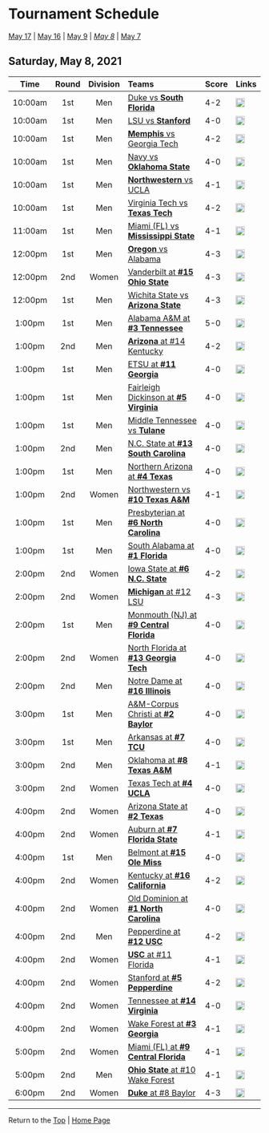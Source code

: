 <a name="top"></a>  

# Tournament Schedule  

[May 17](./05-17.md) &#124; [May 16](./05-16.md) &#124; [May 9](./05-09.md) &#124; *[May 8](./05-08.md)* &#124; [May 7](./05-07.md)  

## Saturday, May 8, 2021  

| **Time** | **Round** | **Division** | **Teams** | **Score** | **Links** |  
| :------: | :-------: | :----------: | :-------- | :-------- | :-------- |  
| 10:00am  | 1st       | Men          | [Duke vs <b>South Florida</b>](../ncaam/matches/R1_3-4_DUKE_vs_USF.md) | 4-2       | [<img src="https://abs-0.twimg.com/emoji/v2/svg/1f4ca.svg" width="18" height="18" />](https://sidearmstats.com/florida/mten/) |  
| 10:00am  | 1st       | Men          | [LSU vs <b>Stanford</b>](../ncaam/matches/R1_19-20_LSU_vs_STAN.md) | 4-0       | [<img src="https://abs-0.twimg.com/emoji/v2/svg/1f4ca.svg" width="18" height="18" />](https://virginiasports.com/mens-live-tennis-video-outdoor-courts/) |  
| 10:00am  | 1st       | Men          | [<b>Memphis</b> vs Georgia Tech](../ncaam/matches/R1_35-36_MEM_vs_GT.md) | 4-2       | [<img src="https://abs-0.twimg.com/emoji/v2/svg/1f4ca.svg" width="18" height="18" />](http://www.sidearmstats.com/utennessee/mten/) |  
| 10:00am  | 1st       | Men          | [Navy vs <b>Oklahoma State</b>](../ncaam/matches/R1_45-46_NAVY_vs_OKST.md) | 4-0       | [<img src="https://abs-0.twimg.com/emoji/v2/svg/1f4ca.svg" width="18" height="18" />](http://www.statbroadcast.com/events/statmonitr.php?gid=unc) |  
| 10:00am  | 1st       | Men          | [<b>Northwestern</b> vs UCLA](../ncaam/matches/R1_29-30_NW_vs_UCLA.md) | 4-1       | [<img src="https://abs-0.twimg.com/emoji/v2/svg/1f4ca.svg" width="18" height="18" />](http://sidearmstats.com/texas/mtennis/xlive.htm) |  
| 10:00am  | 1st       | Men          | [Virginia Tech vs <b>Texas Tech</b>](../ncaam/matches/R1_43-44_VT_vs_TTU.md) | 4-2       | [<img src="https://abs-0.twimg.com/emoji/v2/svg/1f4ca.svg" width="18" height="18" />](https://georgiadogs.com/sports/2017/6/17/sports-m-tennis-spec-rel-vid-stream-html.aspx) |  
| 11:00am  | 1st       | Men          | [Miami (FL) vs <b>Mississippi State</b>](../ncaam/matches/R1_11-12_MIA_vs_MSST.md) | 4-1       | [<img src="https://abs-0.twimg.com/emoji/v2/svg/1f4ca.svg" width="18" height="18" />](http://scores.tennisticker.de/usa/ustanc/conf/lp.html?lid=76) |  
| 12:00pm  | 1st       | Men          | [<b>Oregon</b> vs Alabama](../ncaam/matches/R1_61-62_ORE_vs_BAMA.md) | 4-3       | [<img src="https://abs-0.twimg.com/emoji/v2/svg/1f4ca.svg" width="18" height="18" />](http://sidearmstats.com/baylor/mten/) |  
| 12:00pm  | 2nd       | Women        | [Vanderbilt at <b>#15 Ohio State</b>](../ncaaw/matches/R2_57-60_VANDY_vs_OSU.md) | 4-3       | [<img src="https://abs-0.twimg.com/emoji/v2/svg/1f4ca.svg" width="18" height="18" />](https://ohiostatebuckeyes.com/womens-tennis-live-scoring/) |  
| 12:00pm  | 1st       | Men          | [Wichita State vs <b>Arizona State</b>](../ncaam/matches/R1_51-52_WICH_vs_AZST.md) | 4-3       | [<img src="https://abs-0.twimg.com/emoji/v2/svg/1f4ca.svg" width="18" height="18" />](https://www.sidearmstats.com/tcu/mten/xlive.htm) |  
| 1:00pm   | 1st       | Men          | [Alabama A&M at <b>#3 Tennessee</b>](../ncaam/matches/R1_33-34_AAMU_vs_TENN.md) | 5-0       | [<img src="https://abs-0.twimg.com/emoji/v2/svg/1f4ca.svg" width="18" height="18" />](http://www.sidearmstats.com/utennessee/mten/) |  
| 1:00pm   | 2nd       | Men          | [<b>Arizona</b> at #14 Kentucky](../ncaam/matches/R2_37-40_ARIZ_vs_UK.md) | 4-2       | [<img src="https://abs-0.twimg.com/emoji/v2/svg/1f4ca.svg" width="18" height="18" />](http://www.sidearmstats.com/ukentucky/tennis/xlive.htm) |  
| 1:00pm   | 1st       | Men          | [ETSU at <b>#11 Georgia</b>](../ncaam/matches/R1_41-42_ETSU_vs_UGA.md) | 4-0       | [<img src="https://abs-0.twimg.com/emoji/v2/svg/1f4ca.svg" width="18" height="18" />](https://georgiadogs.com/sports/2017/6/17/sports-m-tennis-spec-rel-vid-stream-html.aspx) |  
| 1:00pm   | 1st       | Men          | [Fairleigh Dickinson at <b>#5 Virginia</b>](../ncaam/matches/R1_17-18_FDU_vs_UVA.md) | 4-0       | [<img src="https://abs-0.twimg.com/emoji/v2/svg/1f4ca.svg" width="18" height="18" />](http://stats.statbroadcast.com/broadcast/?id=350361) |  
| 1:00pm   | 1st       | Men          | [Middle Tennessee vs <b>Tulane</b>](../ncaam/matches/R1_59-60_MTSU_vs_TULN.md) | 4-0       | [<img src="https://abs-0.twimg.com/emoji/v2/svg/1f4ca.svg" width="18" height="18" />](https://olemisssports.com/sports/2021/4/29/live-video-scoring.aspx) |  
| 1:00pm   | 2nd       | Men          | [N.C. State at <b>#13 South Carolina</b>](../ncaam/matches/R2_25-28_NCST_vs_SCAR.md) | 4-0       | [<img src="https://abs-0.twimg.com/emoji/v2/svg/1f4ca.svg" width="18" height="18" />](http://stats.statbroadcast.com/broadcast/?id=350372) |  
| 1:00pm   | 1st       | Men          | [Northern Arizona at <b>#4 Texas</b>](../ncaam/matches/R1_31-32_NAU_vs_TEX.md) | 4-0       | [<img src="https://abs-0.twimg.com/emoji/v2/svg/1f4ca.svg" width="18" height="18" />](http://sidearmstats.com/texas/mtennis/xlive.htm) |  
| 1:00pm   | 2nd       | Women        | [Northwestern vs <b>#10 Texas A&M</b>](../ncaaw/matches/R2_53-56_NW_vs_AM.md) | 4-1       | [<img src="https://abs-0.twimg.com/emoji/v2/svg/1f4ca.svg" width="18" height="18" />](http://stats.statbroadcast.com/multimedia/?id=350360) |  
| 1:00pm   | 1st       | Men          | [Presbyterian at <b>#6 North Carolina</b>](../ncaam/matches/R1_47-48_PRES_vs_UNC.md) | 4-0       | [<img src="https://abs-0.twimg.com/emoji/v2/svg/1f4ca.svg" width="18" height="18" />](http://www.statbroadcast.com/events/statmonitr.php?gid=unc) |  
| 1:00pm   | 1st       | Men          | [South Alabama at <b>#1 Florida</b>](../ncaam/matches/R1_1-2_SALA_vs_FLA.md) | 4-0       | [<img src="https://abs-0.twimg.com/emoji/v2/svg/1f4ca.svg" width="18" height="18" />](https://sidearmstats.com/florida/mten/) |  
| 2:00pm   | 2nd       | Women        | [Iowa State at <b>#6 N.C. State</b>](../ncaaw/matches/R2_45-48_ISU_vs_NCST.md) | 4-2       | [<img src="https://abs-0.twimg.com/emoji/v2/svg/1f4ca.svg" width="18" height="18" />](http://sidearmstats.com/ncsu/wten/xlive.htm) |  
| 2:00pm   | 2nd       | Women        | [<b>Michigan</b> at #12 LSU](../ncaaw/matches/R2_21-24_MICH_vs_LSU.md) | 4-3       | [<img src="https://abs-0.twimg.com/emoji/v2/svg/1f4ca.svg" width="18" height="18" />](http://stats.statbroadcast.com/broadcast/?id=350355) |  
| 2:00pm   | 1st       | Men          | [Monmouth (NJ) at <b>#9 Central Florida</b>](../ncaam/matches/R1_9-10_MONM_vs_UCF.md) | 4-0       | [<img src="https://abs-0.twimg.com/emoji/v2/svg/1f4ca.svg" width="18" height="18" />](http://scores.tennisticker.de/usa/ustanc/conf/lp.html?lid=76) |  
| 2:00pm   | 2nd       | Women        | [North Florida at <b>#13 Georgia Tech</b>](../ncaaw/matches/R2_25-28_UNF_vs_GT.md) | 4-0       | [<img src="https://abs-0.twimg.com/emoji/v2/svg/1f4ca.svg" width="18" height="18" />](https://ramblinwreck.com/wten-live-21/) |  
| 2:00pm   | 2nd       | Men          | [Notre Dame at <b>#16 Illinois</b>](../ncaam/matches/R2_5-8_ND_vs_ILL.md) | 4-0       | [<img src="https://abs-0.twimg.com/emoji/v2/svg/1f4ca.svg" width="18" height="18" />](https://fightingillini.com/sports/2016/1/14/mtennis_livestatsvideo.aspx?path=mten) |  
| 3:00pm   | 1st       | Men          | [A&M-Corpus Christi at <b>#2 Baylor</b>](../ncaam/matches/R1_63-64_TAMCC_vs_BAY.md) | 4-0       | [<img src="https://abs-0.twimg.com/emoji/v2/svg/1f4ca.svg" width="18" height="18" />](http://www.sidearmstats.com/baylor/mten/) |  
| 3:00pm   | 1st       | Men          | [Arkansas at <b>#7 TCU</b>](../ncaam/matches/R1_49-50_ARK_vs_TCU.md) | 4-0       | [<img src="https://abs-0.twimg.com/emoji/v2/svg/1f4ca.svg" width="18" height="18" />](https://www.sidearmstats.com/tcu/mten/xlive.htm) |  
| 3:00pm   | 2nd       | Men          | [Oklahoma at <b>#8 Texas A&M</b>](../ncaam/matches/R2_13-16_OKLA_vs_AM.md) | 4-1       | [<img src="https://abs-0.twimg.com/emoji/v2/svg/1f4ca.svg" width="18" height="18" />](http://stats.statbroadcast.com/broadcast/?id=350360) |  
| 3:00pm   | 2nd       | Women        | [Texas Tech at <b>#4 UCLA</b>](../ncaaw/matches/R2_29-32_TTU_vs_UCLA.md) | 4-0       | [<img src="https://abs-0.twimg.com/emoji/v2/svg/1f4ca.svg" width="18" height="18" />](https://uclabruins.com/sports/2020/1/13/ucla-tennis-live-stats-w.aspx) |  
| 4:00pm   | 2nd       | Women        | [Arizona State at <b>#2 Texas</b>](../ncaaw/matches/R2_61-64_AZST_vs_TEX.md) | 4-0       | [<img src="https://abs-0.twimg.com/emoji/v2/svg/1f4ca.svg" width="18" height="18" />](http://sidearmstats.com/texas/wtennis/xlive.htm) |  
| 4:00pm   | 2nd       | Women        | [Auburn at <b>#7 Florida State</b>](../ncaaw/matches/R2_49-52_AUB_vs_FSU.md) | 4-1       | [<img src="https://abs-0.twimg.com/emoji/v2/svg/1f4ca.svg" width="18" height="18" />](http://stats.statbroadcast.com/broadcast/?id=350663) |  
| 4:00pm   | 1st       | Men          | [Belmont at <b>#15 Ole Miss</b>](../ncaam/matches/R1_57-58_BEL_vs_MISS.md) | 4-0       | [<img src="https://abs-0.twimg.com/emoji/v2/svg/1f4ca.svg" width="18" height="18" />](http://stats.statbroadcast.com/statmonitr/?id=350591) |  
| 4:00pm   | 2nd       | Women        | [Kentucky at <b>#16 California</b>](../ncaaw/matches/R2_5-8_UK_vs_CAL.md) | 4-2       | [<img src="https://abs-0.twimg.com/emoji/v2/svg/1f4ca.svg" width="18" height="18" />](https://calbears.com/sports/2013/4/17/208195810.aspx) |  
| 4:00pm   | 2nd       | Women        | [Old Dominion at <b>#1 North Carolina</b>](../ncaaw/matches/R2_1-4_ODU_vs_UNC.md) | 4-0       | [<img src="https://abs-0.twimg.com/emoji/v2/svg/1f4ca.svg" width="18" height="18" />](http://stats.statbroadcast.com/statmonitr/?id=350676) |  
| 4:00pm   | 2nd       | Men          | [Pepperdine at <b>#12 USC</b>](../ncaam/matches/R2_21-24_PEPP_vs_USC.md) | 4-2       | [<img src="https://abs-0.twimg.com/emoji/v2/svg/1f4ca.svg" width="18" height="18" />](https://usctrojans.com/sports/2020/2/19/usc-trojans-m-tennis-live-scoreboard-video-david-marks-stadium.aspx) |  
| 4:00pm   | 2nd       | Women        | [<b>USC</b> at #11 Florida](../ncaaw/matches/R2_41-44_USC_vs_FLA.md) | 4-1       | [<img src="https://abs-0.twimg.com/emoji/v2/svg/1f4ca.svg" width="18" height="18" />](https://sidearmstats.com/florida/wten/) |  
| 4:00pm   | 2nd       | Women        | [Stanford at <b>#5 Pepperdine</b>](../ncaaw/matches/R2_17-20_STAN_vs_PEPP.md) | 4-2       | [<img src="https://abs-0.twimg.com/emoji/v2/svg/1f4ca.svg" width="18" height="18" />](https://pepperdinewaves.com/sports/2018/8/7/playsight.aspx) |  
| 4:00pm   | 2nd       | Women        | [Tennessee at <b>#14 Virginia</b>](../ncaaw/matches/R2_37-40_TENN_vs_UVA.md) | 4-0       | [<img src="https://abs-0.twimg.com/emoji/v2/svg/1f4ca.svg" width="18" height="18" />](http://stats.statbroadcast.com/broadcast/?id=350366) |  
| 4:00pm   | 2nd       | Women        | [Wake Forest at <b>#3 Georgia</b>](../ncaaw/matches/R2_33-36_WAKE_vs_UGA.md) | 4-1       | [<img src="https://abs-0.twimg.com/emoji/v2/svg/1f4ca.svg" width="18" height="18" />](https://t.co/T8QKQKSjw6?amp=1) |  
| 5:00pm   | 2nd       | Women        | [Miami (FL) at <b>#9 Central Florida</b>](../ncaaw/matches/R2_9-12_MIA_vs_UCF.md) | 4-1       | [<img src="https://abs-0.twimg.com/emoji/v2/svg/1f4ca.svg" width="18" height="18" />](http://scores.tennisticker.de/usa/ustanc/conf/lp.html?lid=77) |  
| 5:00pm   | 2nd       | Men          | [<b>Ohio State</b> at #10 Wake Forest](../ncaam/matches/R2_53-56_OSU_vs_WAKE.md) | 4-1       | [<img src="https://abs-0.twimg.com/emoji/v2/svg/1f4ca.svg" width="18" height="18" />](http://sidearmstats.com/wakeforest/mten/) |  
| 6:00pm   | 2nd       | Women        | [<b>Duke</b> at #8 Baylor](../ncaaw/matches/R2_13-16_DUKE_vs_BAY.md) | 4-3       | [<img src="https://abs-0.twimg.com/emoji/v2/svg/1f4ca.svg" width="18" height="18" />](http://www.sidearmstats.com/baylor/wten/) |  

------

Return to the [Top](#top) &#124; [Home Page](../../index.md)
